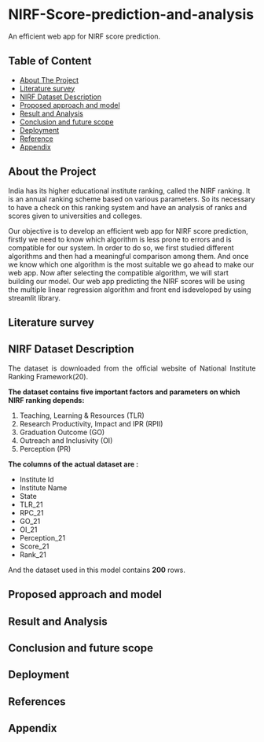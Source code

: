 # NIRF-Score-prediction-and-analysis


<p align = "justify">
An efficient web app for NIRF score prediction.
  
  
## Table of Content

* [About The Project](#1)
* [Literature survey](#2)
* [NIRF Dataset Description](#3)
* [Proposed approach and model](#4)
* [Result and Analysis](#5)
* [Conclusion and future scope](#6)
* [Deployment](#7)
* [Reference](#8)
* [Appendix](#9)

  
## About the Project <a id = "1"></a>

<p align = "justify">
  
India has  its higher educational institute ranking, called the NIRF ranking. It is an annual ranking scheme based on various parameters. So its necessary to have a check on this ranking system and have an analysis of ranks and scores given to universities and colleges.

Our objective is to develop an efficient web app for NIRF score prediction, firstly we need to know which algorithm is less prone to errors and is compatible for our system. In order to do so, we first studied different algorithms and then had a meaningful comparison among them. And once we know which one algorithm is the most suitable we go ahead to make our web app. Now after selecting the compatible algorithm, we will start building our model. 
Our web app predicting the NIRF scores will be using the multiple linear regression algorithm and front end isdeveloped by using streamlit library.

</p>


## Literature survey <a id = "2"></a>
<p align = "justify">

</p>

## NIRF Dataset Description <a id = "3"></a>

<p align = "justify">
The dataset is downloaded from the official website of National Institute Ranking Framework(20).
  
  
**The dataset contains five important factors and parameters on which NIRF ranking depends:**

1. Teaching, Learning & Resources (TLR)  
2. Research Productivity, Impact and IPR (RPII)  
3. Graduation Outcome (GO)        
4. Outreach and Inclusivity (OI) 
5. Perception (PR)  
  
  
**The columns of the actual dataset are :**
-  Institute Id
-  Institute Name
-  State
-  TLR_21
-  RPC_21
-  GO_21
-  OI_21
-  Perception_21
-  Score_21
-  Rank_21
  
And the dataset used in this model contains **200** rows.

</p>


## Proposed approach and model <a id = "4"></a>
<p align = "justify">

</p>

## Result and Analysis <a id = "5"></a>
<p align = "justify">

</p>

## Conclusion and future scope  <a id = "6"></a>
<p align = "justify">

</p>

## Deployment <a id = "7"></a>
<p align = "justify">

</p>

## References <a id = "8"></a>
<p align = "justify">

</p>

## Appendix <a id = "9"></a>
<p align = "justify">

</p>
